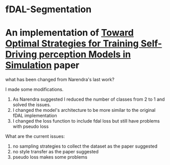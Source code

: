 # fDAL-Segmentation

# An implementation of [Toward Optimal Strategies for Training Self-Driving perception Models in Simulation](https://arxiv.org/abs/2111.07971) paper

what has been changed from Narendra's last work?

I made some modifications. 
1. As Narendra suggested I reduced the number of classes from 2 to 1 and solved the issues. 
2. I changed the model's architecture to be more similar to the original fDAL implementation 
3. I changed the loss function to include fdal loss but still have problems with pseudo loss

What are the current issues:
1. no sampling strategies to collect the dataset as the paper suggested
2. no style transfer as the paper suggested 
3. pseudo loss makes some problems

